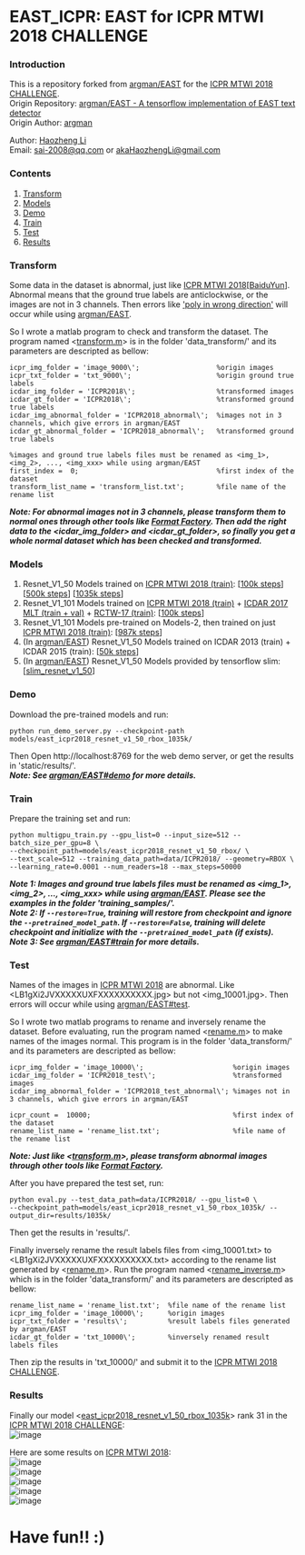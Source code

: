 # EAST_ICPR: EAST for ICPR MTWI 2018 CHALLENGE

### Introduction
This is a repository forked from [argman/EAST](https://github.com/argman/EAST) for the [ICPR MTWI 2018 CHALLENGE](https://tianchi.aliyun.com/competition/introduction.htm?spm=5176.100066.0.0.144ed780W1xl9s&raceId=231651).
<br>Origin Repository: [argman/EAST - A tensorflow implementation of EAST text detector](https://github.com/argman/EAST)
<br>Origin Author: [argman](https://github.com/argman)

Author: [Haozheng Li](https://github.com/HaozhengLi)
<br>Email: sai-2008@qq.com or akaHaozhengLi@gmail.com

### Contents
1. [Transform](#transform)
2. [Models](#models)
3. [Demo](#demo)
3. [Train](#train)
4. [Test](#test)
5. [Results](#results)

### Transform
Some data in the dataset is abnormal, just like [ICPR MTWI 2018](https://tianchi.aliyun.com/competition/information.htm?spm=5176.100067.5678.2.4ec66a80qvIKLc&raceId=231651)[[BaiduYun](https://pan.baidu.com/s/1OBDwzGz0lJUjlooWZGyeHQ)]. Abnormal means that the ground true labels are anticlockwise, or the images are not in 3 channels. Then errors like ['poly in wrong direction'](https://github.com/argman/EAST/issues?utf8=%E2%9C%93&q=poly+in+wrong+direction) will occur while using [argman/EAST](https://github.com/argman/EAST).

So I wrote a matlab program to check and transform the dataset. The program named <[transform.m](https://github.com/HaozhengLi/EAST_ICPR/tree/master/data_transform/transform.m)> is in the folder 'data_transform/' and its parameters are descripted as bellow:
```
icpr_img_folder = 'image_9000\';                   %origin images
icpr_txt_folder = 'txt_9000\';                     %origin ground true labels
icdar_img_folder = 'ICPR2018\';                    %transformed images
icdar_gt_folder = 'ICPR2018\';                     %transformed ground true labels
icdar_img_abnormal_folder = 'ICPR2018_abnormal\';  %images not in 3 channels, which give errors in argman/EAST
icdar_gt_abnormal_folder = 'ICPR2018_abnormal\';   %transformed ground true labels

%images and ground true labels files must be renamed as <img_1>, <img_2>, ..., <img_xxx> while using argman/EAST
first_index =  0;                                  %first index of the dataset
transform_list_name = 'transform_list.txt';        %file name of the rename list
```
***Note: For abnormal images not in 3 channels, please transform them to normal ones through other tools like [Format Factory](http://www.pcfreetime.com/). Then add the right data to the <icdar_img_folder> and <icdar_gt_folder>, so finally you get a whole normal dataset which has been checked and transformed.***

### Models
1. Resnet_V1_50 Models trained on [ICPR MTWI 2018 (train)](https://tianchi.aliyun.com/competition/information.htm?spm=5176.100067.5678.2.4ec66a80qvIKLc&raceId=231651): [[100k steps](https://pan.baidu.com/s/1eBx4SYTZn4maxYVci7bSbQ)] [[500k steps](https://pan.baidu.com/s/17Qyu6U6or9Jbx7VAubCtgA)] [[1035k steps](https://pan.baidu.com/s/1jfjDxS4uknVavaOMO_wZQA)]
2. Resnet_V1_101 Models trained on [ICPR MTWI 2018 (train)](https://tianchi.aliyun.com/competition/information.htm?spm=5176.100067.5678.2.4ec66a80qvIKLc&raceId=231651) + [ICDAR 2017 MLT (train + val)](http://rrc.cvc.uab.es/?ch=8&com=downloads) + [RCTW-17 (train)](http://www.icdar2017chinese.site:5080/dataset/): [[100k steps](https://pan.baidu.com/s/1EDt1eN99jGRkE641RrGgNQ)]
3. Resnet_V1_101 Models pre-trained on Models-2, then trained on just [ICPR MTWI 2018 (train)](https://tianchi.aliyun.com/competition/information.htm?spm=5176.100067.5678.2.4ec66a80qvIKLc&raceId=231651): [[987k steps](https://pan.baidu.com/s/1ao77XZtOZQF8wu_ghOH8ZA)]
3. (In [argman/EAST](https://github.com/argman/EAST)) Resnet_V1_50 Models trained on ICDAR 2013 (train) + ICDAR 2015 (train): [[50k steps](https://pan.baidu.com/s/1ibyF0-fWE2AT3dEpwIltKw)]
4. (In [argman/EAST](https://github.com/argman/EAST)) Resnet_V1_50 Models provided by tensorflow slim: [[slim_resnet_v1_50](https://pan.baidu.com/s/1PFiJ7YKeoLKiF0dRPocvNg)]

### Demo
Download the pre-trained models and run:
```
python run_demo_server.py --checkpoint-path models/east_icpr2018_resnet_v1_50_rbox_1035k/
```
Then Open http://localhost:8769 for the web demo server, or get the results in 'static/results/'.
<br>***Note: See [argman/EAST#demo](https://github.com/argman/EAST#demo) for more details.***

### Train
Prepare the training set and run:
```
python multigpu_train.py --gpu_list=0 --input_size=512 --batch_size_per_gpu=8 \
--checkpoint_path=models/east_icpr2018_resnet_v1_50_rbox/ \
--text_scale=512 --training_data_path=data/ICPR2018/ --geometry=RBOX \
--learning_rate=0.0001 --num_readers=18 --max_steps=50000
```
***Note 1: Images and ground true labels files must be renamed as <img_1>, <img_2>, ..., <img_xxx> while using [argman/EAST](https://github.com/argman/EAST). Please see the examples in the folder 'training_samples/'.
<br>Note 2: If ```--restore=True```, training will restore from checkpoint and ignore the ```--pretrained_model_path```. If ```--restore=False```, training will delete checkpoint and initialize with the ```--pretrained_model_path``` (if exists).
<br>Note 3: See [argman/EAST#train](https://github.com/argman/EAST#train) for more details.***

### Test
Names of the images in [ICPR MTWI 2018](https://tianchi.aliyun.com/competition/information.htm?spm=5176.100067.5678.2.4ec66a80qvIKLc&raceId=231651) are abnormal. Like <LB1gXi2JVXXXXXUXFXXXXXXXXXX.jpg> but not <img_10001.jpg>. Then errors will occur while using [argman/EAST#test](https://github.com/argman/EAST#test).

So I wrote two matlab programs to rename and inversely rename the dataset. Before evaluating, run the program named <[rename.m](https://github.com/HaozhengLi/EAST_ICPR/blob/master/data_transform/rename.m)> to make names of the images normal. This program is in the folder 'data_transform/' and its parameters are descripted as bellow:
```
icpr_img_folder = 'image_10000\';                      %origin images
icdar_img_folder = 'ICPR2018_test\';                   %transformed images
icdar_img_abnormal_folder = 'ICPR2018_test_abnormal\'; %images not in 3 channels, which give errors in argman/EAST

icpr_count =  10000;                                   %first index of the dataset
rename_list_name = 'rename_list.txt';                  %file name of the rename list
```
***Note: Just like <[transform.m](https://github.com/HaozhengLi/EAST_ICPR/tree/master/data_transform/transform.m)>, please transform abnormal images through other tools like [Format Factory](http://www.pcfreetime.com/).***

After you have prepared the test set, run:
```
python eval.py --test_data_path=data/ICPR2018/ --gpu_list=0 \
--checkpoint_path=models/east_icpr2018_resnet_v1_50_rbox_1035k/ --output_dir=results/1035k/
```
Then get the results in 'results/'.

Finally inversely rename the result labels files from <img_10001.txt> to <LB1gXi2JVXXXXXUXFXXXXXXXXXX.txt> according to the rename list generated by <[rename.m](https://github.com/HaozhengLi/EAST_ICPR/blob/master/data_transform/rename.m)>. Run the program named <[rename_inverse.m](https://github.com/HaozhengLi/EAST_ICPR/blob/master/data_transform/rename_inverse.m)> which is in the folder 'data_transform/' and its parameters are descripted as bellow:
```
rename_list_name = 'rename_list.txt';  %file name of the rename list
icpr_img_folder = 'image_10000\';      %origin images
icpr_txt_folder = 'results\';          %result labels files generated by argman/EAST
icdar_gt_folder = 'txt_10000\';        %inversely renamed result labels files
```
Then zip the results in 'txt_10000/' and submit it to the [ICPR MTWI 2018 CHALLENGE](https://tianchi.aliyun.com/competition/introduction.htm?spm=5176.100066.0.0.144ed780W1xl9s&raceId=231651).

### Results
Finally our model <[east_icpr2018_resnet_v1_50_rbox_1035k](https://pan.baidu.com/s/1jfjDxS4uknVavaOMO_wZQA)> rank 31 in the [ICPR MTWI 2018 CHALLENGE](https://tianchi.aliyun.com/competition/rankingList.htm?spm=5176.11165320.0.0.13eb6a9e8WAPZe&season=0&raceId=231651&pageIndex=2):
<br>![image](https://github.com/HaozhengLi/EAST_ICPR/blob/master/results/rank_31.png)

Here are some results on [ICPR MTWI 2018](https://tianchi.aliyun.com/competition/information.htm?spm=5176.100067.5678.2.4ec66a80qvIKLc&raceId=231651):
<br>![image](https://github.com/HaozhengLi/EAST_ICPR/blob/master/results/1035k/img_1.jpg)
<br>![image](https://github.com/HaozhengLi/EAST_ICPR/blob/master/results/1035k/img_2.jpg)
<br>![image](https://github.com/HaozhengLi/EAST_ICPR/blob/master/results/1035k/img_3.jpg)
<br>![image](https://github.com/HaozhengLi/EAST_ICPR/blob/master/results/1035k/img_4.jpg)
<br>![image](https://github.com/HaozhengLi/EAST_ICPR/blob/master/results/1035k/img_5.jpg)

# Have fun!! :)



